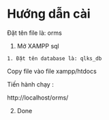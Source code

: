 # Hướng dẫn cài
Đặt tên file là: orms

1. Mở XAMPP sql

```
1. Đặt tên database là: qlks_db
```

Copy file vào file xampp/htdocs

Tiến hành chạy :

http://localhost/orms/

2. Done
